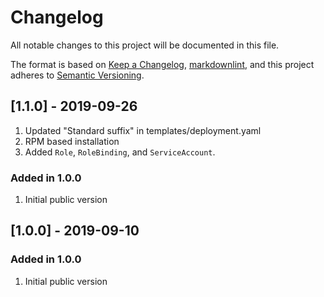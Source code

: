 # Changelog

All notable changes to this project will be documented in this file.

The format is based on [Keep a Changelog](https://keepachangelog.com/en/1.0.0/),
[markdownlint](https://dlaa.me/markdownlint/),
and this project adheres to [Semantic Versioning](https://semver.org/spec/v2.0.0.html).

## [1.1.0] - 2019-09-26

1. Updated "Standard suffix" in templates/deployment.yaml
1. RPM based installation
1. Added `Role`, `RoleBinding`, and `ServiceAccount`.

### Added in 1.0.0

1. Initial public version

## [1.0.0] - 2019-09-10

### Added in 1.0.0

1. Initial public version
